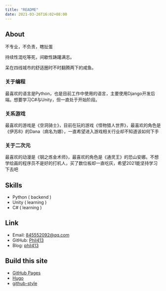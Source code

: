 ```yaml
---
title: "README"
date: 2021-03-26T16:02+08:00
---
```


## About

不专业，不负责，瞎扯蛋

持续性混吃等死，间歇性踌躇满志。

呆在四线城市的舒适圈时不时翻腾两下的咸鱼。

### 关于编程

最喜欢的语言是Python，也是目前工作中使用的语言，主要使用Django开发后端。想要学习C#与Unity，但一直处于开始阶段。

### 关系游戏

最喜欢的游戏是《空洞骑士》，目前在玩的游戏《怪物猎人世界》，最喜欢的角色是《伊苏8》的Dana（病名为娜），一直希望进入游戏相关行业却不知道该如何下手

### 关于二次元

最喜欢的动漫是《钢之炼金术师》，最喜欢的角色是《通灵王》的恐山安娜。不想学绘画的程序员不是好的打机人，买了数位板却一直吃灰，希望2021能坚持学习下去吧

## Skills

- Python ( backend )
- Unity ( learning )
- C# ( learning )

## Link

- Email: [845552092@qq.com](mailto:845552092@qq.com)
- GitHub: [Phil413](https://github.com/Phil413/)
- Blog: [phil413](https://phil413.github.io/)

## Build this site

- [GitHub Pages](https://pages.github.com/)
- [Hugo](https://gohugo.io/)
- [github-style](https://github.com/MeiK2333/github-style)